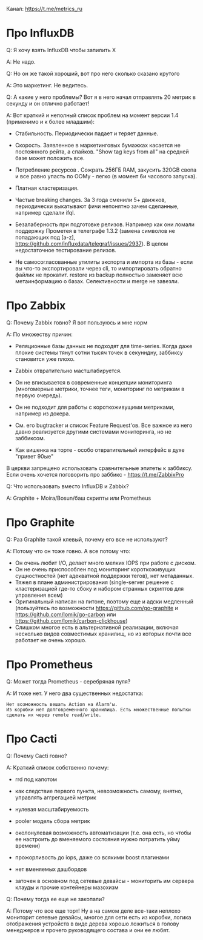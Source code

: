 
Канал: https://t.me/metrics_ru

Про InfluxDB
============

Q: Я хочу взять InfluxDB чтобы запилить X

A: Не надо.

Q: Но он же такой хороший, вот про него сколько сказано крутого

A: Это маркетинг. Не ведитесь.

Q: А какие у него проблемы? Вот я в него начал отправлять 20 метрик в секунду и он отлично работает!

A: Вот краткий и неполный список проблем на момент версии 1.4 (применимо и к более младшим):

  * Стабильность. Периодически падает и теряет данные.

  * Скорость. Заявленное в маркетинговых бумажках касается не постоянного рейта, а спайков. "Show tag keys from all" на средней базе может положить все.

  * Потребление ресурсов . Сожрать 256ГБ RAM, закусить 320GB свопа и все равно упасть по OOMу - легко (в момент 6и часового запуска).

  * Платная кластеризация.

  * Частые breaking changes. За 3 года сменили 5+ движков, периодически выкатывают фичи непонятно зачем сделанные, например сделали ifql.

  * Безалаберность при подготовке релизов. Например как они ломали поддержку Прометея в телеграфе 1.3.2 (замена символов не попадающих под [a-z], https://github.com/influxdata/telegraf/issues/2937). В целом недостаточное тестирование релизов.

  * Не самосогласованные утилиты экспорта и импорта из базы - если вы что-то экспортировали через cli, то импортировать обратно файлик не прокатит. restore из backup полностью заменяет всю метаинформацию о базах. Селективности и merge не завезли.

Про Zabbix
===========

Q: Почему Zabbix говно? Я вот пользуюсь и мне норм

A: По множеству причин:

  * Реляционные базы данных не подходят для time-series. Когда даже плохие системы тянут сотни тысяч точек в секунндну, заббиксу становится уже плохо.

  * Zabbix отвратительно мастштабируется.

  * Он не вписывается в современные концепции мониторинга (многомерные метрики, точнее теги, мониторинг по метрикам в первую очередь).

  * Он не подходит для работы с короткоживущими метриками, например из докера.

  * См. его bugtracker и список Feature Request'ов. Все важное из него давно реализуется другими системами мониторинга, но не заббиксом.

  * Как вишенка на торте - особо отвратительный интерфейс в духе "привет 90ые"

В церкви запрещено использовать сравнительные эпитеты к заббиксу. Если очень хочется поговорить про заббикс - https://t.me/ZabbixPro


Q: Что использовать вместо InfluxDB и Zabbix?

A: Graphite + Moira/Bosun/баш скрипты или Prometheus

Про Graphite
============

Q: Раз Graphite такой клевый, почему его все не используют?

A: Потому что он тоже говно. А все потому что:


  * Он очень любит I/O, делает много мелких IOPS при работе с диском.
  * Он не очень приспособлен под мониторинг короткоживущих сущностностей (нет адекватной поддержки тегов), нет метаданных.
  * Тяжел в плане администрирования (single-server решение с кластеризацией где-то сбоку и набором странных скриптов для управления всем)
  * Оригинальный написан на питоне, поэтому еще и адски медленный (пользуйтесь по возможности https://github.com/go-graphite и https://github.com/lomik/go-carbon или https://github.com/lomik/carbon-clickhouse)
  * Слишком многое есть в альтернативной реализации, включая несколько видов совместимых хранилищ, но из которых почти все работает не очень хорошо.


Про Prometheus
==============

Q: Может тогда Prometheus - серебряная пуля?

A: И тоже нет. У него два существенных недостатка:

    Нет возможность вешать Action на Alarm'ы. 
    Из коробки нет долговременного хранилища. Есть множественные попытки сделать их через remote read/write. 

Про Cacti
=========

Q: Почему Cacti говно?

A: Краткий список собственно почему:

  * rrd под капотом 

  * как следствие первого пункта, невозможность самому, внятно, управлять аггрегацией метрик

  * нулевая масштабируемость

  * pooler модель сбора метрик

  * околонулевая возможность автоматизации (т.е. она есть, но чтобы ее настроить до вменяемого состояния нужно потратить уйму времени)

  * прожорливость до iops, даже со всякими boost плагинами

  * нет вменяемых дашбордов

  * заточен в основном под сетевые девайсы - мониторить им сервера клауды и прочие контейнеры мазохизм

Q: Почему тогда ее еще не закопали?

A: Потому что все еще торт! Ну а на самом деле все-таки неплохо мониторит сетевые девайсы, многое для сети есть из коробки, логика отображения устройств в виде дерева хорошо ложиться в голову менеджеров и прочего руководящего состава и они ее любят.

